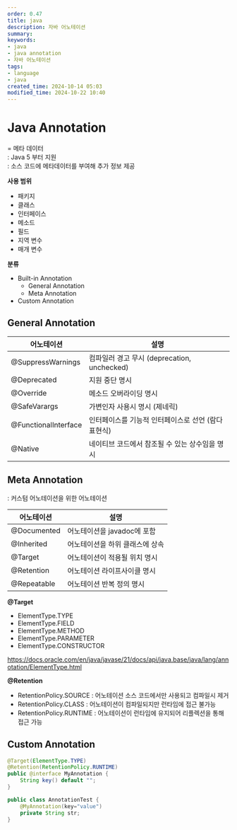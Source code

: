 ```yaml
---
order: 0.47
title: java
description: 자바 어노테이션
summary:
keywords:
- java
- java annotation
- 자바 어노테이션
tags:
- language
- java
created_time: 2024-10-14 05:03
modified_time: 2024-10-22 10:40
---
```


# Java Annotation
= 메타 데이터  
: Java 5 부터 지원  
: 소스 코드에 메타데이터를 부여해 추가 정보 제공  

**사용 범위**  
- 패키지
- 클래스
- 인터페이스
- 메소드
- 필드
- 지역 변수
- 매개 변수

**분류**
- Built-in Annotation
  - General Annotation
  - Meta Annotation
- Custom Annotation 



## General Annotation

어노테이션 | 설명
---|---
@SuppressWarnings     | 컴파일러 경고 무시 (deprecation, unchecked)
@Deprecated           | 지원 중단 명시 
@Override             | 메소드 오버라이딩 명시 
@SafeVarargs          | 가변인자 사용시 명시 (제네릭)
@FunctionalInterface  | 인터페이스를 기능적 인터페이스로 선언 (람다 표현식) 
@Native               | 네이티브 코드에서 참조될 수 있는 상수임을 명시



## Meta Annotation
: 커스텀 어노테이션을 위한 어노테이션  

어노테이션 | 설명
---|---
@Documented  | 어노테이션을 javadoc에 포함
@Inherited   | 어노테이션을 하위 클래스에 상속
@Target      | 어노테이션이 적용될 위치 명시 
@Retention   | 어노테이션 라이프사이클 명시 
@Repeatable  | 어노테이션 반복 정의 명시


**@Target**
- ElementType.TYPE 
- ElementType.FIELD
- ElementType.METHOD
- ElementType.PARAMETER
- ElementType.CONSTRUCTOR

https://docs.oracle.com/en/java/javase/21/docs/api/java.base/java/lang/annotation/ElementType.html


**@Retention**
- RetentionPolicy.SOURCE : 어노테이션 소스 코드에서만 사용되고 컴파일시 제거
- RetentionPolicy.CLASS : 어노테이션이 컴파일되지만 런타임에 접근 불가능
- RetentionPolicy.RUNTIME : 어노테이션이 런타임에 유지되어 리플렉션을 통해 접근 가능



## Custom Annotation 

```java
@Target(ElementType.TYPE)
@Retention(RetentionPolicy.RUNTIME)
public @interface MyAnnotation {
    String key() default "";
}

public class AnnotationTest {
    @MyAnnotation(key="value")
    private String str;
}
```
